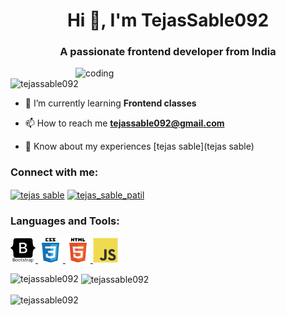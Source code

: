 <h1 align="center">Hi 👋, I'm TejasSable092</h1>
<h3 align="center">A passionate frontend developer from India</h3>

<img align="right" alt="coding" width="400" src="https://camo.githubusercontent.com/cae12fddd9d6982901d82580bdf321d81fb299141098ca1c2d4891870827bf17/68747470733a2f2f6d69726f2e6d656469756d2e636f6d2f6d61782f313336302f302a37513379765349765f7430696f4a2d5a2e676966">

<p align="left"> <img src="https://komarev.com/ghpvc/?username=tejassable092&label=Profile%20views&color=0e75b6&style=flat" alt="tejassable092" /> </p>

- 🌱 I’m currently learning **Frontend classes**

- 📫 How to reach me **tejassable092@gmail.com**

- 📄 Know about my experiences [tejas sable](tejas sable)

<h3 align="left">Connect with me:</h3>
<p align="left">
<a href="https://linkedin.com/in/tejas sable" target="blank"><img align="center" src="https://raw.githubusercontent.com/rahuldkjain/github-profile-readme-generator/master/src/images/icons/Social/linked-in-alt.svg" alt="tejas sable" height="30" width="40" /></a>
<a href="https://instagram.com/tejas_sable_patil" target="blank"><img align="center" src="https://raw.githubusercontent.com/rahuldkjain/github-profile-readme-generator/master/src/images/icons/Social/instagram.svg" alt="tejas_sable_patil" height="30" width="40" /></a>
</p>

<h3 align="left">Languages and Tools:</h3>
<p align="left"> <a href="https://getbootstrap.com" target="_blank" rel="noreferrer"> <img src="https://raw.githubusercontent.com/devicons/devicon/master/icons/bootstrap/bootstrap-plain-wordmark.svg" alt="bootstrap" width="40" height="40"/> </a> <a href="https://www.w3schools.com/css/" target="_blank" rel="noreferrer"> <img src="https://raw.githubusercontent.com/devicons/devicon/master/icons/css3/css3-original-wordmark.svg" alt="css3" width="40" height="40"/> </a> <a href="https://www.w3.org/html/" target="_blank" rel="noreferrer"> <img src="https://raw.githubusercontent.com/devicons/devicon/master/icons/html5/html5-original-wordmark.svg" alt="html5" width="40" height="40"/> </a> <a href="https://developer.mozilla.org/en-US/docs/Web/JavaScript" target="_blank" rel="noreferrer"> <img src="https://raw.githubusercontent.com/devicons/devicon/master/icons/javascript/javascript-original.svg" alt="javascript" width="40" height="40"/> </a> </p>

<p><img align="left" src="https://github-readme-stats.vercel.app/api/top-langs?username=tejassable092&show_icons=true&locale=en&layout=compact" alt="tejassable092" /></p>

<p>&nbsp;<img align="center" src="https://github-readme-stats.vercel.app/api?username=tejassable092&show_icons=true&locale=en" alt="tejassable092" /></p>

<p><img align="center" src="https://github-readme-streak-stats.herokuapp.com/?user=tejassable092&" alt="tejassable092" /></p>
